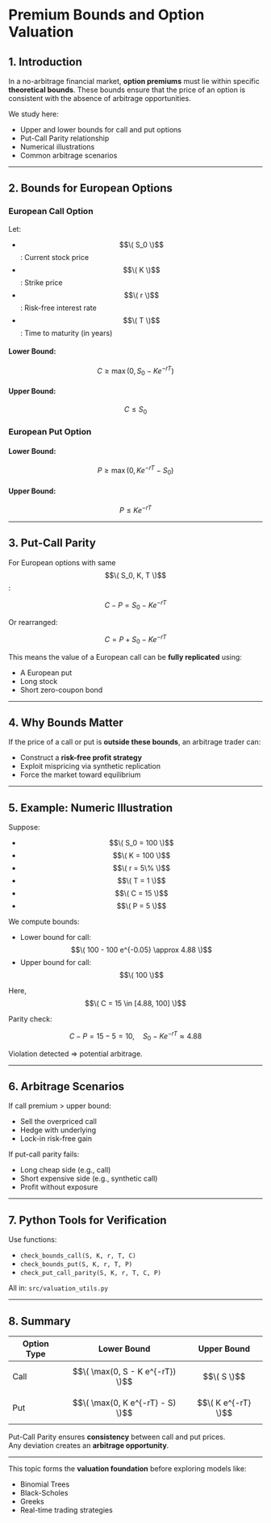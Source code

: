 # Premium Bounds and Option Valuation

## 1. Introduction

In a no-arbitrage financial market, **option premiums** must lie within specific **theoretical bounds**. These bounds ensure that the price of an option is consistent with the absence of arbitrage opportunities.

We study here:
- Upper and lower bounds for call and put options
- Put-Call Parity relationship
- Numerical illustrations
- Common arbitrage scenarios

---

## 2. Bounds for European Options

### European Call Option

Let:
- $$\( S_0 \)$$: Current stock price
- $$\( K \)$$: Strike price
- $$\( r \)$$: Risk-free interest rate
- $$\( T \)$$: Time to maturity (in years)

#### Lower Bound:

$$C \geq \max(0, S_0 - K e^{-rT})$$

#### Upper Bound:

$$C \leq S_0$$

### European Put Option

#### Lower Bound:

$$P \geq \max(0, K e^{-rT} - S_0)$$

#### Upper Bound:

$$P \leq K e^{-rT}$$

---

## 3. Put-Call Parity

For European options with same $$\( S_0, K, T \)$$:


$$C - P = S_0 - K e^{-rT}$$

Or rearranged:

$$C = P + S_0 - K e^{-rT}$$

This means the value of a European call can be **fully replicated** using:
- A European put
- Long stock
- Short zero-coupon bond

---

## 4. Why Bounds Matter

If the price of a call or put is **outside these bounds**, an arbitrage trader can:
- Construct a **risk-free profit strategy**
- Exploit mispricing via synthetic replication
- Force the market toward equilibrium

---

## 5. Example: Numeric Illustration

Suppose:
- $$\( S_0 = 100 \)$$
- $$\( K = 100 \)$$
- $$\( r = 5\% \)$$
- $$\( T = 1 \)$$
- $$\( C = 15 \)$$
- $$\( P = 5 \)$$

We compute bounds:

- Lower bound for call: $$\( 100 - 100 e^{-0.05} \approx 4.88 \)$$
- Upper bound for call: $$\( 100 \)$$

Here, $$\( C = 15 \in [4.88, 100] \)$$

Parity check:

$$C - P = 15 - 5 = 10, \quad S_0 - K e^{-rT} \approx 4.88$$

Violation detected ⇒ potential arbitrage.

---

## 6. Arbitrage Scenarios

If call premium > upper bound:
- Sell the overpriced call
- Hedge with underlying
- Lock-in risk-free gain

If put-call parity fails:
- Long cheap side (e.g., call)
- Short expensive side (e.g., synthetic call)
- Profit without exposure

---

## 7. Python Tools for Verification

Use functions:
- `check_bounds_call(S, K, r, T, C)`
- `check_bounds_put(S, K, r, T, P)`
- `check_put_call_parity(S, K, r, T, C, P)`

All in: `src/valuation_utils.py`

---

## 8. Summary

| Option Type | Lower Bound                    | Upper Bound         |
|-------------|--------------------------------|----------------------|
| Call        | $$\( \max(0, S - K e^{-rT}) \)$$    | $$\( S \)$$              |
| Put         | $$\( \max(0, K e^{-rT} - S) \)$$    | $$\( K e^{-rT} \)$$      |

Put-Call Parity ensures **consistency** between call and put prices.  
Any deviation creates an **arbitrage opportunity**.

---

This topic forms the **valuation foundation** before exploring models like:
- Binomial Trees
- Black-Scholes
- Greeks
- Real-time trading strategies
